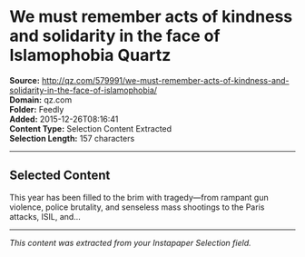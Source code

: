 # We must remember acts of kindness and solidarity in the face of Islamophobia Quartz

**Source:** http://qz.com/579991/we-must-remember-acts-of-kindness-and-solidarity-in-the-face-of-islamophobia/  
**Domain:** qz.com  
**Folder:** Feedly  
**Added:** 2015-12-26T08:16:41  
**Content Type:** Selection Content Extracted  
**Selection Length:** 157 characters  


---

## Selected Content

This year has been filled to the brim with tragedy—from rampant gun violence, police brutality, and senseless mass shootings to the Paris attacks, ISIL, and…

---

*This content was extracted from your Instapaper Selection field.*